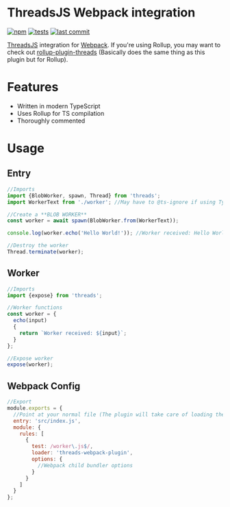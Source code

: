 # ThreadsJS Webpack integration
[![npm](https://img.shields.io/npm/v/threads-webpack-plugin)](https://npmjs.com/package/threads-webpack-plugin)
[![tests](https://img.shields.io/github/workflow/status/Cloud-CNC/threads-webpack-plugin/CID?label=ci/cd)](https://github.com/Cloud-CNC/threads-webpack-plugin/actions)
[![last commit](https://img.shields.io/github/last-commit/Cloud-CNC/threads-webpack-plugin)](https://github.com/Cloud-CNC/threads-webpack-plugin/commits/master)

[ThreadsJS](https://threads.js.org) integration for [Webpack](https://webpack.js.org). If you're using Rollup, you may want to check out [rollup-plugin-threads](https://github.com/cloud-cnc/rollup-plugin-threads) (Basically does the same thing as this plugin but for Rollup).

# Features
* Written in modern TypeScript
* Uses Rollup for TS compilation
* Thoroughly commented

# Usage
## Entry
```Javascript
//Imports
import {BlobWorker, spawn, Thread} from 'threads';
import WorkerText from './worker'; //May have to @ts-ignore if using TypeScript

//Create a **BLOB WORKER**
const worker = await spawn(BlobWorker.from(WorkerText));

console.log(worker.echo('Hello World!')); //Worker received: Hello World!

//Destroy the worker
Thread.terminate(worker);
```

## Worker
```Javascript
//Imports
import {expose} from 'threads';

//Worker functions
const worker = {
  echo(input)
  {
    return `Worker received: ${input}`;
  }
};

//Expose worker
expose(worker);
```

## Webpack Config
```Javascript
//Export
module.exports = {
  //Point at your normal file (The plugin will take care of loading the worker)
  entry: 'src/index.js',
  module: {
    rules: [
      {
        test: /worker\.js$/,
        loader: 'threads-webpack-plugin',
        options: {
          //Webpack child bundler options
        }
      }
    ]
  }
};
```